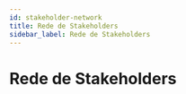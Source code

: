 ```yaml
---
id: stakeholder-network
title: Rede de Stakeholders
sidebar_label: Rede de Stakeholders
---
```


# Rede de Stakeholders